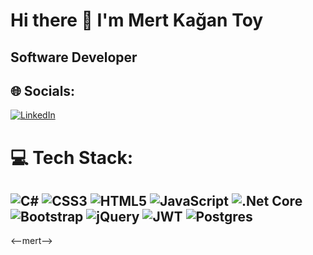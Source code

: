# Hi there 👋 I'm Mert Kağan Toy

## Software Developer

## 🌐 Socials:
[![LinkedIn](https://img.shields.io/badge/LinkedIn-%230077B5.svg?logo=linkedin&logoColor=white)](https://www.linkedin.com/in/mert-ka%C4%9Fan-toy-5a375b22a/)

# 💻 Tech Stack:
![C#](https://img.shields.io/badge/c%23-%23239120.svg?style=for-the-badge&logo=c-sharp&logoColor=white) ![CSS3](https://img.shields.io/badge/css3-%231572B6.svg?style=for-the-badge&logo=css3&logoColor=white) ![HTML5](https://img.shields.io/badge/html5-%23E34F26.svg?style=for-the-badge&logo=html5&logoColor=white) ![JavaScript](https://img.shields.io/badge/javascript-%23323330.svg?style=for-the-badge&logo=javascript&logoColor=%23F7DF1E)  ![.Net Core](https://img.shields.io/badge/.NET-5C2D91?style=for-the-badge&logo=.net&logoColor=white)  ![Bootstrap](https://img.shields.io/badge/bootstrap-%23563D7C.svg?style=for-the-badge&logo=bootstrap&logoColor=white)   ![jQuery](https://img.shields.io/badge/jquery-%230769AD.svg?style=for-the-badge&logo=jquery&logoColor=white) ![JWT](https://img.shields.io/badge/JWT-black?style=for-the-badge&logo=JSON%20web%20tokens)   ![Postgres](https://img.shields.io/badge/postgres-%23316192.svg?style=for-the-badge&logo=postgresql&logoColor=white)  
---
<--mert-->

<!-- Proudly created with GPRM ( https://gprm.itsvg.in ) -->
<!--![Angular](https://img.shields.io/badge/angular-%23DD0031.svg?style=for-the-badge&logo=angular&logoColor=white)-->


 <!-- ![React](https://img.shields.io/badge/react-%2320232a.svg?style=for-the-badge&logo=react&logoColor=%2361DAFB))-->
